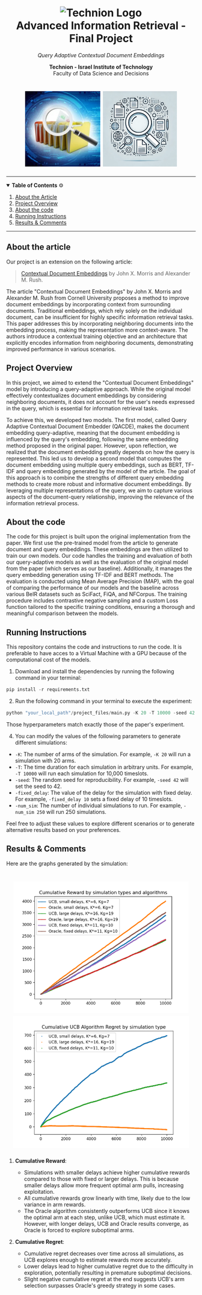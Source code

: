 <h1 align="center">
  <img src="https://upload.wikimedia.org/wikipedia/commons/b/b7/Technion_logo.svg" alt="Technion Logo" height="100">
  <br>
  Advanced Information Retrieval - Final Project
</h1>

<p align="center">
  <em>
    Query Adaptive Contextual Document Embeddings
  </em>
</p>

<p align="center">
  <strong>Technion - Israel Institute of Technology</strong> <br>
  Faculty of Data Science and Decisions
</p>

<h1 align="center">
  <img src="https://github.com/shoshosho3/query_adaptive_contextual_document_embedding/blob/main/pictures_QACDE/IR_Logo_1.png" alt="IR Logo 1" height="200">
  <img src="https://github.com/shoshosho3/query_adaptive_contextual_document_embedding/blob/main/pictures_QACDE/IR_Logo_2.png" alt="IR Logo 2" height="200">
</h1>

---

<details open>
<summary><strong>Table of Contents</strong> ⚙️</summary>

1. [About the Article](#link-of-the-article)
2. [Project Overview](#project-overview)  
3. [About the code](#about-the-code)
4. [Running Instructions](#running-instructions)  
5. [Results & Comments](#results-&-comments)  

</details>

---

## About the article
Our project is an extension on the following article:
<blockquote>
  <a href="https://arxiv.org/abs/2410.02525">Contextual Document Embeddings</a> by John X. Morris and Alexander M. Rush.</blockquote>

The article "Contextual Document Embeddings" by John X. Morris and Alexander M. Rush from Cornell University proposes a method to improve document embeddings by incorporating context from surrounding documents. Traditional embeddings, which rely solely on the individual document, can be insufficient for highly specific information retrieval tasks. This paper addresses this by incorporating neighboring documents into the embedding process, making the representation more context-aware. The authors introduce a contextual training objective and an architecture that explicitly encodes information from neighboring documents, demonstrating improved performance in various scenarios.

## Project Overview
In this project, we aimed to extend the "Contextual Document Embeddings" model by introducing a query-adaptive approach. While the original model effectively contextualizes document embeddings by considering neighboring documents, it does not account for the user's needs expressed in the query, which is essential for information retrieval tasks.

To achieve this, we developed two models. The first model, called Query Adaptive Contextual Document Embedder (QACDE), makes the document embedding query-adaptive, meaning that the document embedding is influenced by the query's embedding, following the same embedding method proposed in the original paper. However, upon reflection, we realized that the document embedding greatly depends on how the query is represented. This led us to develop a second model that computes the document embedding using multiple query embeddings, such as BERT, TF-IDF and query embedding generated by the model of the article. The goal of this approach is to combine the strengths of different query embedding methods to create more robust and informative document embeddings. By leveraging multiple representations of the query, we aim to capture various aspects of the document-query relationship, improving the relevance of the information retrieval process.


## About the code
The code for this project is built upon the original implementation from the paper. We first use the pre-trained model from the article to generate document and query embeddings. These embeddings are then utilized to train our own models. Our code handles the training and evaluation of both our query-adaptive models as well as the evaluation of the original model from the paper (which serves as our baseline). Additionally, it manages the query embedding generation using TF-IDF and BERT methods. The evaluation is conducted using Mean Average Precision (MAP), with the goal of comparing the performance of our models and the baseline across various BeIR datasets such as SciFact, FiQA, and NFCorpus. The training procedure includes contrastive negative sampling and a custom Loss function tailored to the specific training conditions, ensuring a thorough and meaningful comparison between the models.


## Running Instructions
This repository contains the code and instructions to run the code. It is preferable to have acces to a Virtual Machine with a GPU because of the computational cost of the models.

1. Download and install the dependencies by running the following command in your terminal:
```python
pip install -r requirements.txt
```

2. Run the following command in your terminal to execute the experiment:
```python
python "your_local_path"/project_files/main.py -K 20 -T 10000 -seed 42 -fixed_delay 10 -num_sim 250
```
Those hyperparameters match exactly those of the paper's experiment.

4. You can modify the values of the following parameters to generate different simulations:

- `-K`: The number of arms of the simulation. For example, `-K 20` will run a simulation with 20 arms.
- `-T`: The time duration for each simulation in arbitrary units. For example, `-T 10000` will run each simulation for 10,000 timeslots.
- `-seed`: The random seed for reproducibility. For example, `-seed 42` will set the seed to 42.
- `-fixed_delay`: The value of the delay for the simulation with fixed delay. For example, `-fixed_delay 10` sets a fixed delay of 10 timeslots.
- `-num_sim`: The number of individual simulations to run. For example, `-num_sim 250` will run 250 simulations.

Feel free to adjust these values to explore different scenarios or to generate alternative results based on your preferences.


## Results & Comments
Here are the graphs generated by the simulation:
<h1 align="center">
  <img src="https://github.com/tombijaoui/Sequential-Decision-Making-Project/blob/main/pictures_MAB/Cumulative%20Rewards.png" alt="Results" height="350">
  <img src="https://github.com/tombijaoui/Sequential-Decision-Making-Project/blob/main/pictures_MAB/Cumulative%20Regrets.png" alt="Cumulative Regrets" height="350">
</h1>

1. **Cumulative Reward**: 
   - Simulations with smaller delays achieve higher cumulative rewards compared to those with fixed or larger delays. This is because smaller delays allow more frequent optimal arm pulls, increasing exploitation.
   - All cumulative rewards grow linearly with time, likely due to the low variance in arm rewards.
   - The Oracle algorithm consistently outperforms UCB since it knows the optimal arm at each step, unlike UCB, which must estimate it. However, with longer delays, UCB and Oracle results converge, as Oracle is forced to explore suboptimal arms.

2. **Cumulative Regret**: 
   - Cumulative regret decreases over time across all simulations, as UCB explores enough to estimate rewards more accurately.
   - Lower delays lead to higher cumulative regret due to the difficulty in exploration, potentially resulting in premature suboptimal decisions.
   - Slight negative cumulative regret at the end suggests UCB's arm selection surpasses Oracle's greedy strategy in some cases.

